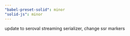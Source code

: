 ```yaml
---
"babel-preset-solid": minor
"solid-js": minor
---
```


update to seroval streaming serializer, change ssr markers
